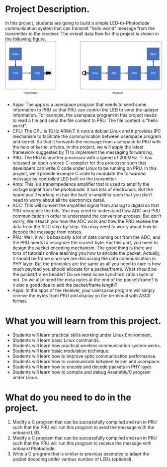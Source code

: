 # Project Description.
In this project, students are going to build a simple LED-to-Photodiode communication system that can transmit "hello world"
message from the transmitter to the receiver. The overall data flow for this project is shown in the following figure.
![dataflow=](images/dataflow-vlc.jpg)
* Apps: The apps is a userspace program that needs to send some information to PRU so that PRU can control the LED to send the uplayer information. For example, the userspace program in this project needs to read a file and send the file content to PRU. The file content is 
"hello world".
* CPU: The CPU is 1GHz ARMv7. It runs a debian Linux and it provides IPC mechanism to facilitate the communication between userspace program and kernel. So that it forwards the message from userspace to PRU with the help of kernel drivers. In this project, we will apply the latest framework suggested by TI to implement the messaging forwarding.
* PRU: The PRU is another processor with a speed of 200MHz. TI has released an open-source C-compiler for this processor such that developers can write C code under Linux to be running on PRU. In this project, we'll provide example C code to modulate the forwarded message by controlled LED built on the transmitter.
* Amp: This is a transimpedence amplifier that is used to amplify the voltage signal from the photodiode. It has lots of electronics. But the board you'll working on has the built-in amplifier such that you don't need to worry about all the electronics detail.
* ADC: This will convert the amplified signal from analog to digital so that PRU recognize the bits. You may need to understand how ADC and PRU communication in order to understand the conversion process. But don't worry, We'll teach you how the ADC work and how the PRU receive the data from the ADC step-by-step. You may need to worry about how to decode the message from noises. 
* PRU: Well, it will be basically a lot of data coming out from the ADC, and the PRU needs to recognize the correct byte. For this part, you need to design the packet encoding mechanism. The good thing is there are tons of tutorials online teaching you how to encode the packet. Actually, it should be frame since we are discussing the data communication in PHY layer. But the principles are the same as all you need to care is how much payload you should allocate for a packet/frame. What should be the packet/frame header? Do we need some synchornization byte or not. Do we also need the meta bytes at the end of the packet/frame? Is it also a good idea to add the packet/frame length?
* Apps: In the apps of the receiver, your userspace program will simply receive the bytes from PRU and display on the termincal with ASCII format.
# What you will learn from this project.
* Students will learn practical skills working under Linux Environment.
* Students will learn basic Linux commands.
* Students will learn how practical wireless communication system works.
* Students will learn basic modulation technique.
* Students will learn how to improve optic communication performance.
* Students will learn how to communicate between kernel and userspace.
* Students will learn how to encode and decode packets in PHY layer.
* Students will learn how to compile and debug Assembly/C program under Linux.
# What do you need to do in the project.
1. Modify a C program that can be successfully compiled and run in PRU such that the PRU will run this program to send the message 
with the onboard LED.
2. Modify a C program that can be successfully compiled and run in PRU such that the PRU will run this program to receive the message
with onboard Photodiode.
3. Write a C program that is similar to previous examples to adapt the packet decoding under various number of LEDs (optional).

